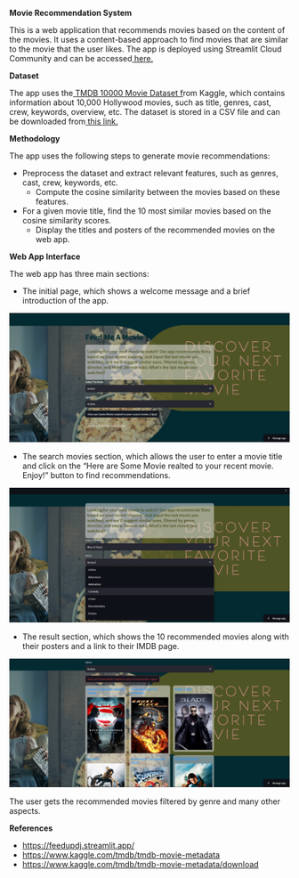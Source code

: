 
﻿**Movie Recommendation System**

This is a web application that recommends movies based on the content of the movies. It uses a content-based approach to find movies that are similar to the movie that the user likes. The app is deployed using Streamlit Cloud Community and can be accessed[ here.](https://www.bing.com/%5E1%5E) 

**Dataset** 

The app uses the[ TMDB 10000 Movie Dataset f](https://www.bing.com/%5E2%5E)rom Kaggle, which contains information about 10,000 Hollywood movies, such as title, genres, cast, crew, keywords, overview, etc. The dataset is stored in a CSV file and can be downloaded from[ this link.](https://www.bing.com/%5E3%5E) 

**Methodology** 

The app uses the following steps to generate movie recommendations: 

- Preprocess the dataset and extract relevant features, such as genres, cast, crew, keywords, etc. 
  - Compute the cosine similarity between the movies based on these features. 
- For a given movie title, find the 10 most similar movies based on the cosine similarity scores. 
  - Display the titles and posters of the recommended movies on the web app. 

**Web App Interface** 

The web app has three main sections: 

- The initial page, which shows a welcome message and a brief introduction of the app. 

![Initialpage Image](main_title.jpeg.png)

- The search movies section, which allows the user to enter a movie title and click on the “Here are Some Movie realted to your recent movie. Enjoy!” button to find recommendations. 

![Search Image](search_pg.jpeg.png) 

- The result section, which shows the 10 recommended movies along with their posters and a link to their IMDB page. 

![Result Image](result_pg.jpeg.png)

The user gets the recommended movies filtered by genre and many other aspects. 

**References** 

- https://feedupdj.streamlit.app/
- https://www.kaggle.com/tmdb/tmdb-movie-metadata  
- https://www.kaggle.com/tmdb/tmdb-movie-metadata/download 


